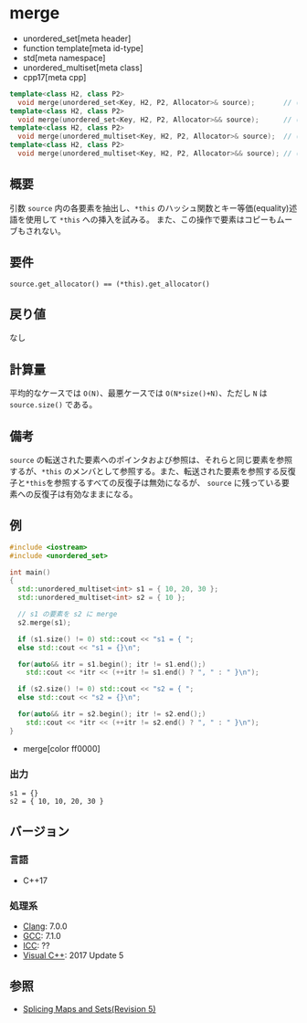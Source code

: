 # merge
* unordered_set[meta header]
* function template[meta id-type]
* std[meta namespace]
* unordered_multiset[meta class]
* cpp17[meta cpp]

```cpp
template<class H2, class P2>
  void merge(unordered_set<Key, H2, P2, Allocator>& source);       // (1)
template<class H2, class P2>
  void merge(unordered_set<Key, H2, P2, Allocator>&& source);      // (2)
template<class H2, class P2>
  void merge(unordered_multiset<Key, H2, P2, Allocator>& source);  // (3)
template<class H2, class P2>
  void merge(unordered_multiset<Key, H2, P2, Allocator>&& source); // (4)
```

## 概要
引数 `source` 内の各要素を抽出し、`*this` のハッシュ関数とキー等価(equality)述語を使用して `*this` への挿入を試みる。 
また、この操作で要素はコピーもムーブもされない。


## 要件
`source.get_allocator() == (*this).get_allocator()`


## 戻り値
なし


## 計算量
平均的なケースでは `O(N)`、最悪ケースでは `O(N*size()+N)`、ただし `N` は `source.size()` である。 


## 備考
`source` の転送された要素へのポインタおよび参照は、それらと同じ要素を参照するが、`*this` のメンバとして参照する。また、転送された要素を参照する反復子と`*this`を参照するすべての反復子は無効になるが、 `source` に残っている要素への反復子は有効なままになる。


## 例
```cpp example
#include <iostream>
#include <unordered_set>

int main()
{
  std::unordered_multiset<int> s1 = { 10, 20, 30 };
  std::unordered_multiset<int> s2 = { 10 };

  // s1 の要素を s2 に merge
  s2.merge(s1);

  if (s1.size() != 0) std::cout << "s1 = { ";
  else std::cout << "s1 = {}\n";

  for(auto&& itr = s1.begin(); itr != s1.end();)
    std::cout << *itr << (++itr != s1.end() ? ", " : " }\n");

  if (s2.size() != 0) std::cout << "s2 = { ";
  else std::cout << "s2 = {}\n";

  for(auto&& itr = s2.begin(); itr != s2.end();)
    std::cout << *itr << (++itr != s2.end() ? ", " : " }\n");
}
```
* merge[color ff0000]

### 出力
```
s1 = {}
s2 = { 10, 10, 20, 30 }
```


## バージョン
### 言語
- C++17

### 処理系
- [Clang](/implementation.md#clang): 7.0.0
- [GCC](/implementation.md#gcc): 7.1.0
- [ICC](/implementation.md#icc): ??
- [Visual C++](/implementation.md#visual_cpp): 2017 Update 5


## 参照
- [Splicing Maps and Sets(Revision 5)](http://www.open-std.org/jtc1/sc22/wg21/docs/papers/2016/p0083r3.pdf)
